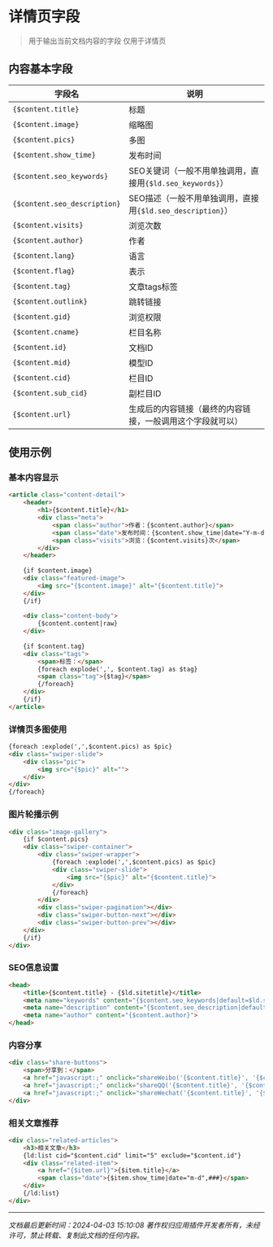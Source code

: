 # 详情页字段

> 用于输出当前文档内容的字段
> 仅用于详情页

## 内容基本字段

| 字段名 | 说明 |
|--------|------|
| `{$content.title}` | 标题 |
| `{$content.image}` | 缩略图 |
| `{$content.pics}` | 多图 |
| `{$content.show_time}` | 发布时间 |
| `{$content.seo_keywords}` | SEO关键词（一般不用单独调用，直接用`{$ld.seo_keywords}`） |
| `{$content.seo_description}` | SEO描述（一般不用单独调用，直接用`{$ld.seo_description}`） |
| `{$content.visits}` | 浏览次数 |
| `{$content.author}` | 作者 |
| `{$content.lang}` | 语言 |
| `{$content.flag}` | 表示 |
| `{$content.tag}` | 文章tags标签 |
| `{$content.outlink}` | 跳转链接 |
| `{$content.gid}` | 浏览权限 |
| `{$content.cname}` | 栏目名称 |
| `{$content.id}` | 文档ID |
| `{$content.mid}` | 模型ID |
| `{$content.cid}` | 栏目ID |
| `{$content.sub_cid}` | 副栏目ID |
| `{$content.url}` | 生成后的内容链接（最终的内容链接，一般调用这个字段就可以） |

## 使用示例

### 基本内容显示
```html
<article class="content-detail">
    <header>
        <h1>{$content.title}</h1>
        <div class="meta">
            <span class="author">作者：{$content.author}</span>
            <span class="date">发布时间：{$content.show_time|date="Y-m-d H:i",###}</span>
            <span class="visits">浏览：{$content.visits}次</span>
        </div>
    </header>
    
    {if $content.image}
    <div class="featured-image">
        <img src="{$content.image}" alt="{$content.title}">
    </div>
    {/if}
    
    <div class="content-body">
        {$content.content|raw}
    </div>
    
    {if $content.tag}
    <div class="tags">
        <span>标签：</span>
        {foreach explode(',', $content.tag) as $tag}
        <span class="tag">{$tag}</span>
        {/foreach}
    </div>
    {/if}
</article>
```

### 详情页多图使用
```html
{foreach :explode(',',$content.pics) as $pic}
<div class="swiper-slide">
    <div class="pic">
        <img src="{$pic}" alt="">
    </div>
</div>
{/foreach}
```

### 图片轮播示例
```html
<div class="image-gallery">
    {if $content.pics}
    <div class="swiper-container">
        <div class="swiper-wrapper">
            {foreach :explode(',',$content.pics) as $pic}
            <div class="swiper-slide">
                <img src="{$pic}" alt="{$content.title}">
            </div>
            {/foreach}
        </div>
        <div class="swiper-pagination"></div>
        <div class="swiper-button-next"></div>
        <div class="swiper-button-prev"></div>
    </div>
    {/if}
</div>
```

### SEO信息设置
```html
<head>
    <title>{$content.title} - {$ld.sitetitle}</title>
    <meta name="keywords" content="{$content.seo_keywords|default=$ld.seo_keywords}">
    <meta name="description" content="{$content.seo_description|default=$ld.seo_description}">
    <meta name="author" content="{$content.author}">
</head>
```

### 内容分享
```html
<div class="share-buttons">
    <span>分享到：</span>
    <a href="javascript:;" onclick="shareWeibo('{$content.title}', '{$content.url}')">微博</a>
    <a href="javascript:;" onclick="shareQQ('{$content.title}', '{$content.url}')">QQ</a>
    <a href="javascript:;" onclick="shareWechat('{$content.title}', '{$content.url}')">微信</a>
</div>
```

### 相关文章推荐
```html
<div class="related-articles">
    <h3>相关文章</h3>
    {ld:list cid="$content.cid" limit="5" exclude="$content.id"}
    <div class="related-item">
        <a href="{$item.url}">{$item.title}</a>
        <span class="date">{$item.show_time|date="m-d",###}</span>
    </div>
    {/ld:list}
</div>
```

---

*文档最后更新时间：2024-04-03 15:10:08*
*著作权归应用插件开发者所有，未经许可，禁止转载、复制此文档的任何内容。*